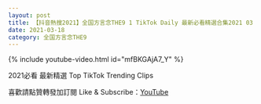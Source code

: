```yaml
---
layout: post
title: 【抖音熱搜2021】全国方言念THE9 1 TikTok Daily 最新必看精選合集2021 03 18
date: 2021-03-18
category: 全国方言念THE9
---
```


{% include youtube-video.html id="mfBKGAjA7_Y" %}

2021必看 最新精選 Top TikTok Trending Clips

喜歡請點贊轉發加訂閱 Like & Subscribe：[YouTube](https://www.youtube.com/channel/UCAoR7VcanIPd04uEq_GIylA/videos)

